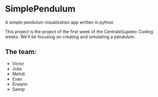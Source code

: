 # SimplePendulum
A simple pendulum visualization app written in python

This project is the project of the first week of the CentraleSupelec Coding weeks. We'll be focusing on creating and simulating a pendulum.



## The team:
- Victor
- Julia 
- Mehdi 
- Evan 
- Erwann 
- Samip 

